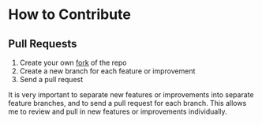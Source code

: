 # How to Contribute

## Pull Requests

1. Create your own [fork](https://help.github.com/articles/fork-a-repo) of the repo
2. Create a new branch for each feature or improvement
3. Send a pull request

It is very important to separate new features or improvements into separate
feature branches, and to send a pull request for each branch. This allows me to
review and pull in new features or improvements individually.
